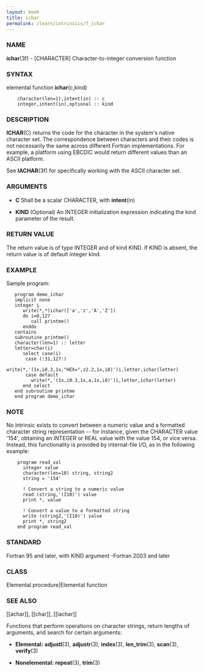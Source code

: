```yaml
---
layout: book
title: ichar
permalink: /learn/intrinsics/f_ichar
---
```

### NAME

**ichar**(3f) - \[CHARACTER\] Character-to-integer
conversion function

### SYNTAX

elemental function **ichar**(c,kind)

```
    character(len=1),intent(in) :: c
    integer,intent(in),optional :: kind
```

### DESCRIPTION

**ICHAR**(C) returns the code for the character in the system's native
character set. The correspondence between characters and their codes is
not necessarily the same across different Fortran implementations. For
example, a platform using EBCDIC would return different values than an
ASCII platform.

See **IACHAR**(3f) for specifically working with the ASCII character
set.

### ARGUMENTS

  - **C**
    Shall be a scalar CHARACTER, with **intent**(in)

  - **KIND**
    (Optional) An INTEGER initialization expression indicating the kind
    parameter of the result.

### RETURN VALUE

The return value is of type INTEGER and of kind KIND. If KIND is absent,
the return value is of default integer kind.

### EXAMPLE

Sample program:

```
   program demo_ichar
   implicit none
   integer i
      write(*,*)ichar(['a','z','A','Z'])
      do i=0,127
         call printme()
      enddo
   contains
   subroutine printme()
   character(len=1) :: letter
   letter=char(i)
      select case(i)
       case (:31,127:)
         write(*,'(1x,i0.3,1x,"HEX=",z2.2,1x,i0)')i,letter,ichar(letter)
       case default
         write(*,'(1x,i0.3,1x,a,1x,i0)')i,letter,ichar(letter)
      end select
   end subroutine printme
   end program demo_ichar
```

### NOTE

No intrinsic exists to convert between a numeric value and a formatted
character string representation -- for instance, given the CHARACTER
value '154', obtaining an INTEGER or REAL value with the value 154, or
vice versa. Instead, this functionality is provided by internal-file
I/O, as in the following example:

```
    program read_val
      integer value
      character(len=10) string, string2
      string = '154'

      ! Convert a string to a numeric value
      read (string,'(I10)') value
      print *, value

      ! Convert a value to a formatted string
      write (string2,'(I10)') value
      print *, string2
    end program read_val
```

### STANDARD

Fortran 95 and later, with KIND argument -Fortran 2003 and later

### CLASS

Elemental procedure|Elemental function

### SEE ALSO

\[\[achar\]\], \[\[char\]\], \[\[iachar\]\]

Functions that perform operations on character strings, return lengths
of arguments, and search for certain arguments:

  - **Elemental:**
    **adjustl**(3), **adjustr**(3), **index**(3), **len\_trim**(3),
    **scan**(3), **verify**(3)

  - **Nonelemental:**
    **repeat**(3), **trim**(3)

